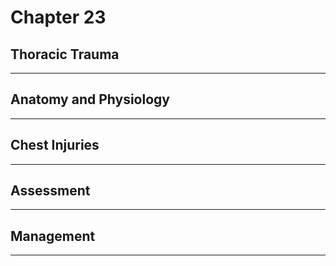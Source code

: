 # Chapter 23
## Thoracic Trauma

---

## Anatomy and Physiology

---

## Chest Injuries

---

## Assessment

---

## Management

---


